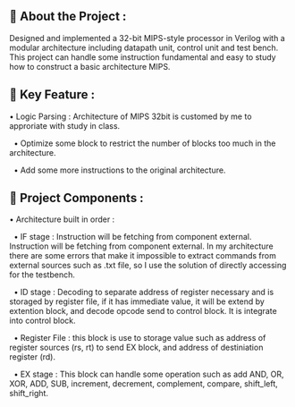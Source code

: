 ## 🧠 About the Project :
Designed and implemented a 32-bit MIPS-style processor in Verilog with a modular architecture including datapath unit, control unit and test bench. This project can handle some instruction fundamental and easy to study how to construct a basic architecture MIPS.

## 🚀 Key Feature : 
• Logic Parsing : Architecture of MIPS 32bit is customed by me to approriate with study in class.

&nbsp;&nbsp;• Optimize some block to restrict the number of blocks too much in the architecture.

&nbsp;&nbsp;• Add some more instructions to the original architecture.

## 🧩 Project Components : 
• Architecture built in order :

&nbsp;&nbsp;• IF stage : Instruction will be fetching from component external. Instruction will be fetching from component external. In my architecture there are some errors that make it impossible to extract commands from external sources such as .txt file, so I use the solution of directly accessing for the testbench.

&nbsp;&nbsp;• ID stage : Decoding to separate address of register necessary and is storaged by register file, if it has immediate value, it will be extend by extention block, and decode opcode send to control block. It is integrate into control block.

&nbsp;&nbsp;• Register File : this block is use to storage value such as address of register sources (rs, rt) to send EX block, and address of destiniation register (rd). 

&nbsp;&nbsp;• EX stage : This block can handle some operation such as add AND, OR, XOR, ADD, SUB, increment, decrement, complement, compare, shift_left, shift_right.

